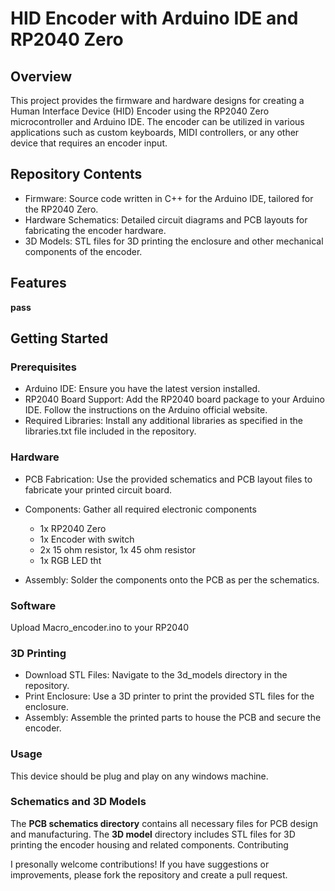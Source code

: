  
# HID Encoder with Arduino IDE and RP2040 Zero
## Overview
This project provides the firmware and hardware designs for creating a Human Interface Device (HID) Encoder using the RP2040 Zero microcontroller and Arduino IDE. The encoder can be utilized in various applications such as custom keyboards, MIDI controllers, or any other device that requires an encoder input.

## Repository Contents
* Firmware: Source code written in C++ for the Arduino IDE, tailored for the RP2040 Zero.
* Hardware Schematics: Detailed circuit diagrams and PCB layouts for fabricating the encoder hardware.
* 3D Models: STL files for 3D printing the enclosure and other mechanical components of the encoder.
## Features
**pass**
## Getting Started
### Prerequisites
* Arduino IDE: Ensure you have the latest version installed.
* RP2040 Board Support: Add the RP2040 board package to your Arduino IDE. Follow the instructions on the Arduino official website.
* Required Libraries: Install any additional libraries as specified in the libraries.txt file included in the repository.
### Hardware
* PCB Fabrication: Use the provided schematics and PCB layout files to fabricate your printed circuit board.
* Components: Gather all required electronic components
    - 1x RP2040 Zero
    - 1x Encoder with switch
    - 2x 15 ohm resistor, 1x 45 ohm resistor
    - 1x RGB LED tht

* Assembly: Solder the components onto the PCB as per the schematics.
### Software
Upload Macro_encoder.ino to your RP2040

### 3D Printing
* Download STL Files: Navigate to the 3d_models directory in the repository.
* Print Enclosure: Use a 3D printer to print the provided STL files for the enclosure.
* Assembly: Assemble the printed parts to house the PCB and secure the encoder.
### Usage
 This device should be plug and play on any windows machine.

### Schematics and 3D Models
The **PCB schematics directory** contains all necessary files for PCB design and manufacturing.
The **3D model** directory includes STL files for 3D printing the encoder housing and related components.
Contributing


I presonally welcome contributions! If you have suggestions or improvements, please fork the repository and create a pull request.
